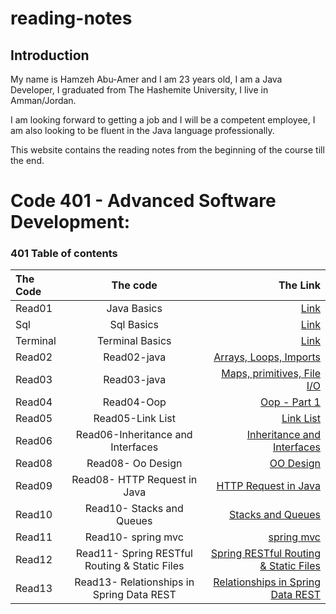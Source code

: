 # reading-notes


## Introduction
My name is Hamzeh Abu-Amer and I am 23 years old, I am a Java Developer, I graduated from  The Hashemite University, I live in Amman/Jordan.


I am looking forward to getting a job and I will be a competent employee, I am also looking to be fluent in the Java language professionally.

This website contains the reading notes from the beginning of the course till the end.


# Code 401 - Advanced Software Development:
 
### 401 Table of contents

| The Code	 |                   The code                    |                                             The Link |
|:----------|:---------------------------------------------:|-----------------------------------------------------:|
| Read01    |                  Java Basics                  |                                [Link](401-read01.md) |
| Sql       |                  Sql Basics                   |                                       [Link](Sql.md) |
| Terminal  |                Terminal Basics                |                                   [Link](Terminl.md) |
| Read02    |                  Read02-java                  |                [ Arrays, Loops, Imports ](Read02.md) |
| Read03    |                  Read03-java                  |           [  Maps, primitives, File I/O ](Read03.md) |
| Read04    |                  Read04-Oop                   |                         [  Oop - Part 1 ](Read04.md) |
| Read05    |               Read05-Link List                |                            [  Link List ](Read05.md) |
| Read06    |       Read06-Inheritance and Interfaces       |          [  Inheritance and Interfaces  ](Read06.md) |
| Read08    |               Read08- Oo Design               |                           [  OO Design  ](Read08.md) |
| Read09    |         Read08- HTTP Request in Java          |                [  HTTP Request in Java  ](Read09.md) |
| Read10    |           Read10- Stacks and Queues           |                     [ Stacks and Queues ](Read10.md) |
| Read11    |              Read10- spring mvc               |                            [ spring mvc ](Read11.md) |
| Read12    | Read11- Spring RESTful Routing & Static Files | [ Spring RESTful Routing & Static Files ](Read12.md) |
| Read13    |   Read13- Relationships in Spring Data REST   |      [ Relationships in Spring Data REST](Read13.md) |